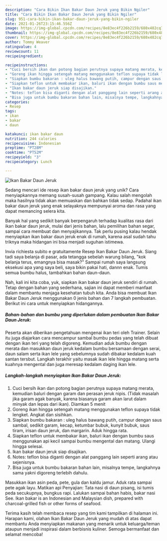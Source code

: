 ```yaml
---
description: "Cara Bikin Ikan Bakar Daun Jeruk yang Bikin Ngiler"
title: "Cara Bikin Ikan Bakar Daun Jeruk yang Bikin Ngiler"
slug: 951-cara-bikin-ikan-bakar-daun-jeruk-yang-bikin-ngiler
date: 2021-01-26T23:15:46.556Z
image: https://img-global.cpcdn.com/recipes/8e83ec4f226b2159/680x482cq70/ikan-bakar-daun-jeruk-foto-resep-utama.jpg
thumbnail: https://img-global.cpcdn.com/recipes/8e83ec4f226b2159/680x482cq70/ikan-bakar-daun-jeruk-foto-resep-utama.jpg
cover: https://img-global.cpcdn.com/recipes/8e83ec4f226b2159/680x482cq70/ikan-bakar-daun-jeruk-foto-resep-utama.jpg
author: Tommy Weaver
ratingvalue: 4
reviewcount: 11
recipeingredient:

recipeinstructions:
- "Cuci bersih ikan dan potong bagian perutnya supaya matang merata, kemudian baluri dengan garam dan perasan jeruk nipis. (Tidak masalah jika garam agak banyak, karena biasanya garam akan larut dalam minyak dan lepas dari ikan). Diamkan 5 menit"
- "Goreng ikan hingga setengah matang menggunakan teflon supaya tidak lengket. Angkat dan sisihkan."
- "Siapkan bumbu bakaran : uleg halus bawang putih, campur dengan saus sambal, sedikit garam, kecap, ketumbar bubuk, kunyit bubuk, saus tiram, irisan daun jeruk, dan margarin. Aduk hingga rata."
- "Siapkan teflon untuk membakar ikan, baluri ikan dengan bumbu saus menggunakan api kecil sampai bumbu mengental dan matang. Ulangi hingga selesai."
- "Ikan bakar daun jeruk siap disajikan."
- "Notes: teflon bisa diganti dengan alat panggang lain seperti arang atau sejenisnya."
- "Bisa juga untuk bumbu bakaran bahan lain, misalnya tempe, langkahnya sama yakni digoreng terlebih dahulu."
categories:
- Resep
tags:
- ikan
- bakar
- daun

katakunci: ikan bakar daun 
nutrition: 244 calories
recipecuisine: Indonesian
preptime: "PT28M"
cooktime: "PT52M"
recipeyield: "3"
recipecategory: Lunch

---
```



![Ikan Bakar Daun Jeruk](https://img-global.cpcdn.com/recipes/8e83ec4f226b2159/680x482cq70/ikan-bakar-daun-jeruk-foto-resep-utama.jpg)

Sedang mencari ide resep ikan bakar daun jeruk yang unik? Cara menyiapkannya memang susah-susah gampang. Kalau salah mengolah maka hasilnya tidak akan memuaskan dan bahkan tidak sedap. Padahal ikan bakar daun jeruk yang enak selayaknya mempunyai aroma dan rasa yang dapat memancing selera kita.

Banyak hal yang sedikit banyak berpengaruh terhadap kualitas rasa dari ikan bakar daun jeruk, mulai dari jenis bahan, lalu pemilihan bahan segar, sampai cara membuat dan menyajikannya. Tak perlu pusing kalau hendak menyiapkan ikan bakar daun jeruk enak di rumah, karena asal sudah tahu triknya maka hidangan ini bisa menjadi suguhan istimewa.

Invia richiesta subito e gratuitamente Resep Ikan Bakar Daun Jeruk. Siang tadi saya belanja di pasar, ada tetangga sebelah warung bilang, &#34;kok belanja terus, emangnya bisa masak?&#34; Sampai rumah saya langsung eksekusi apa yang saya beli, saya bikin pakai hati, dannn enak. Tumis semua bumbu halus, tambahkan bahan daun-daun.


Nah, kali ini kita coba, yuk, siapkan ikan bakar daun jeruk sendiri di rumah. Tetap dengan bahan yang sederhana, sajian ini dapat memberi manfaat dalam membantu menjaga kesehatan tubuh kita. Anda bisa membuat Ikan Bakar Daun Jeruk menggunakan 0 jenis bahan dan 7 langkah pembuatan. Berikut ini cara untuk menyiapkan hidangannya.

<!--inarticleads1-->

##### Bahan-bahan dan bumbu yang diperlukan dalam pembuatan Ikan Bakar Daun Jeruk:



Peserta akan diberikan pengetahuan mengenai ikan teri oleh Trainer. Selain itu juga diajarkan cara mencampur sambal bumbu pedas yang telah dibuat dengan ikan teri yang telah digoreng. Kemudian aduk bumbu dengan merata dan masukkan daun jeruk kedalam bumbu bersamaan dengan serai, daun salam serta ikan lele yang sebelumnya sudah dibakar kedalam kuah santan tersbut. Langkah terakhir yaitu masak ikan lele hingga matang serta kuahnya mengental dan juga meresap kedalam daging ikan lele. 

<!--inarticleads2-->

##### Langkah-langkah menyiapkan Ikan Bakar Daun Jeruk:

1. Cuci bersih ikan dan potong bagian perutnya supaya matang merata, kemudian baluri dengan garam dan perasan jeruk nipis. (Tidak masalah jika garam agak banyak, karena biasanya garam akan larut dalam minyak dan lepas dari ikan). Diamkan 5 menit
1. Goreng ikan hingga setengah matang menggunakan teflon supaya tidak lengket. Angkat dan sisihkan.
1. Siapkan bumbu bakaran : uleg halus bawang putih, campur dengan saus sambal, sedikit garam, kecap, ketumbar bubuk, kunyit bubuk, saus tiram, irisan daun jeruk, dan margarin. Aduk hingga rata.
1. Siapkan teflon untuk membakar ikan, baluri ikan dengan bumbu saus menggunakan api kecil sampai bumbu mengental dan matang. Ulangi hingga selesai.
1. Ikan bakar daun jeruk siap disajikan.
1. Notes: teflon bisa diganti dengan alat panggang lain seperti arang atau sejenisnya.
1. Bisa juga untuk bumbu bakaran bahan lain, misalnya tempe, langkahnya sama yakni digoreng terlebih dahulu.


Masukkan ikan asin peda, pete, gula dan kaldu jamur. Aduk rata sampai pete agak layu. Matikan api Penyajian: Tata nasi di daun pisang, isi tumis peda secukupnya, bungkus rapi. Lalukan sampai bahan habis, bakar nasi See. Ikan bakar is an Indonesian and Malaysian dish, prepared with charcoal-grilled fish or other forms of seafood. 

Terima kasih telah membaca resep yang tim kami tampilkan di halaman ini. Harapan kami, olahan Ikan Bakar Daun Jeruk yang mudah di atas dapat membantu Anda menyiapkan makanan yang menarik untuk keluarga/teman ataupun menjadi inspirasi dalam berbisnis kuliner. Semoga bermanfaat dan selamat mencoba!
